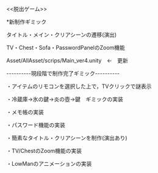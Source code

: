 <<脱出ゲーム>>

*新制作ギミック

タイトル・メイン・クリアシーンの遷移(演出)

TV・Chest・Sofa・PasswordPanelのZoom機能


Asset/AllAsset/scrips/Main_ver4.unity　←　更新

----------現段階で制作完了ギミック----------

・アイテムのリモコンを選択した上で，TVクリックで謎表示

・冷蔵庫→氷の鍵→炎の壺→鍵　ギミックの実装

・メモ帳の実装

・パスワード機能の実装

・簡素なタイトル・クリアシーンを制作(演出あり)

・TV/ChestのZoom機能の実装

・LowManのアニメーションの実装
